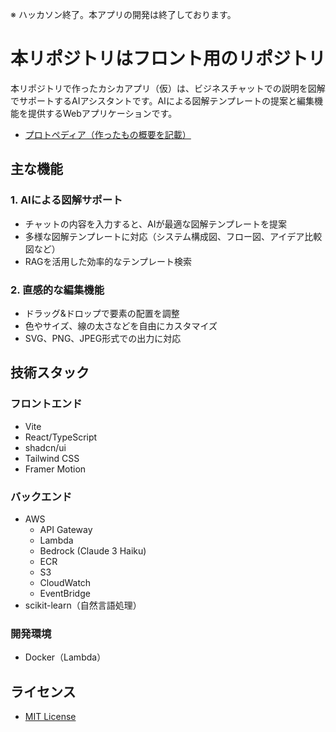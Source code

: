※ ハッカソン終了。本アプリの開発は終了しております。

# 本リポジトリはフロント用のリポジトリ

本リポジトリで作ったカシカアプリ（仮）は、ビジネスチャットでの説明を図解でサポートするAIアシスタントです。AIによる図解テンプレートの提案と編集機能を提供するWebアプリケーションです。

- [プロトペディア（作ったもの概要を記載）](https://protopedia.net/prototype/6575)

## 主な機能

### 1. AIによる図解サポート
- チャットの内容を入力すると、AIが最適な図解テンプレートを提案
- 多様な図解テンプレートに対応（システム構成図、フロー図、アイデア比較図など）
- RAGを活用した効率的なテンプレート検索

### 2. 直感的な編集機能
- ドラッグ&ドロップで要素の配置を調整
- 色やサイズ、線の太さなどを自由にカスタマイズ
- SVG、PNG、JPEG形式での出力に対応

## 技術スタック

### フロントエンド
- Vite
- React/TypeScript
- shadcn/ui
- Tailwind CSS
- Framer Motion

### バックエンド
- AWS
  - API Gateway
  - Lambda
  - Bedrock (Claude 3 Haiku)
  - ECR
  - S3
  - CloudWatch
  - EventBridge
- scikit-learn（自然言語処理）

### 開発環境
- Docker（Lambda）

## ライセンス
- [MIT License](./LICENSE)
